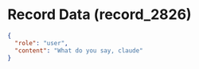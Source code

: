 # Record Data (record_2826)

```json
{
  "role": "user",
  "content": "What do you say, claude"
}
```
